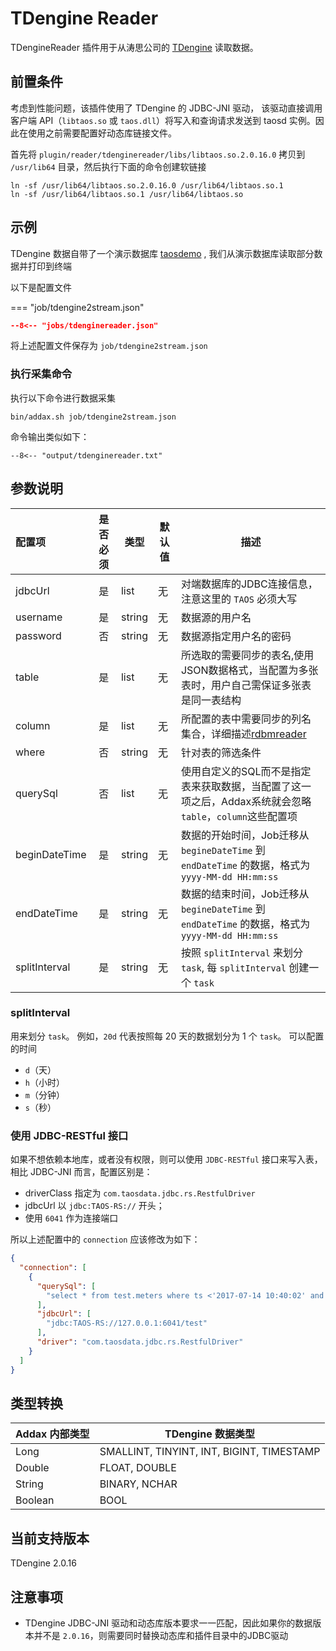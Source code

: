 # TDengine Reader

TDengineReader 插件用于从涛思公司的 [TDengine](https://www.taosdata.com/cn/) 读取数据。

## 前置条件

考虑到性能问题，该插件使用了 TDengine 的 JDBC-JNI 驱动， 该驱动直接调用客户端 API（`libtaos.so` 或 `taos.dll`）将写入和查询请求发送到 taosd 实例。因此在使用之前需要配置好动态库链接文件。

首先将 `plugin/reader/tdenginereader/libs/libtaos.so.2.0.16.0` 拷贝到 `/usr/lib64` 目录，然后执行下面的命令创建软链接

```shell
ln -sf /usr/lib64/libtaos.so.2.0.16.0 /usr/lib64/libtaos.so.1
ln -sf /usr/lib64/libtaos.so.1 /usr/lib64/libtaos.so
```

## 示例

TDengine 数据自带了一个演示数据库 [taosdemo](https://www.taosdata.com/cn/getting-started/) , 我们从演示数据库读取部分数据并打印到终端

以下是配置文件

=== "job/tdengine2stream.json"

  ```json
  --8<-- "jobs/tdenginereader.json"
  ```

将上述配置文件保存为   `job/tdengine2stream.json`

### 执行采集命令

执行以下命令进行数据采集

```shell
bin/addax.sh job/tdengine2stream.json
```

命令输出类似如下：

```
--8<-- "output/tdenginereader.txt"
```

## 参数说明

| 配置项          | 是否必须 | 类型       | 默认值 |         描述   |
| :-------------- | :------: | ------ |------------- |--------------|
| jdbcUrl         |    是    | list | 无     | 对端数据库的JDBC连接信息，注意这里的 `TAOS` 必须大写 |
| username        |    是    | string | 无     | 数据源的用户名 |
| password        |    否    | string | 无     | 数据源指定用户名的密码 |
| table           |    是    | list | 无     | 所选取的需要同步的表名,使用JSON数据格式，当配置为多张表时，用户自己需保证多张表是同一表结构 |
| column          |    是    | list | 无     |  所配置的表中需要同步的列名集合，详细描述[rdbmreader](../rdbmsreader) |
| where           |    否    | string | 无     | 针对表的筛选条件 |
| querySql        |    否    | list | 无     | 使用自定义的SQL而不是指定表来获取数据，当配置了这一项之后，Addax系统就会忽略 `table`，`column`这些配置项 |
| beginDateTime   |    是    | string | 无    | 数据的开始时间，Job迁移从 `begineDateTime` 到 `endDateTime` 的数据，格式为 `yyyy-MM-dd HH:mm:ss` |
| endDateTime     |    是    | string | 无    | 数据的结束时间，Job迁移从 `begineDateTime` 到 `endDateTime` 的数据，格式为 `yyyy-MM-dd HH:mm:ss` |
| splitInterval   |    是    | string | 无   | 按照 `splitInterval` 来划分 `task`, 每 `splitInterval` 创建一个 `task` |

### splitInterval

用来划分 `task`。 例如，`20d` 代表按照每 20 天的数据划分为 1 个 `task`。 可以配置的时间

- `d`（天）
- `h`（小时）
- `m`（分钟）
- `s`（秒）

### 使用 JDBC-RESTful 接口

如果不想依赖本地库，或者没有权限，则可以使用 `JDBC-RESTful` 接口来写入表，相比 JDBC-JNI 而言，配置区别是：

- driverClass 指定为 `com.taosdata.jdbc.rs.RestfulDriver`
- jdbcUrl 以 `jdbc:TAOS-RS://` 开头；
- 使用 `6041` 作为连接端口

所以上述配置中的 `connection` 应该修改为如下：

```json
{
  "connection": [
    {
      "querySql": [
        "select * from test.meters where ts <'2017-07-14 10:40:02' and  loc='beijing' limit 100"
      ],
      "jdbcUrl": [
        "jdbc:TAOS-RS://127.0.0.1:6041/test"
      ],
      "driver": "com.taosdata.jdbc.rs.RestfulDriver"
    }
  ]
}
```

## 类型转换

| Addax 内部类型| TDengine 数据类型    |
| -------- | -----  |
| Long     | SMALLINT, TINYINT, INT, BIGINT, TIMESTAMP |
| Double   | FLOAT, DOUBLE|
| String   |  BINARY, NCHAR |
| Boolean  | BOOL   |

## 当前支持版本

TDengine 2.0.16

## 注意事项

- TDengine JDBC-JNI 驱动和动态库版本要求一一匹配，因此如果你的数据版本并不是 `2.0.16`，则需要同时替换动态库和插件目录中的JDBC驱动
